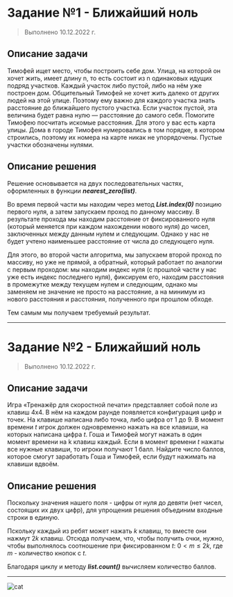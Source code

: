 # Задание №1 - Ближайший ноль

> Выполнено 10.12.2022 г.

## Описание задачи

Тимофей ищет место, чтобы построить себе дом. Улица, на которой он хочет жить, имеет длину n, то есть состоит из n одинаковых идущих подряд участков. Каждый участок либо пустой, либо на нём уже построен дом. 
Общительный Тимофей не хочет жить далеко от других людей на этой улице. Поэтому ему важно для каждого участка знать расстояние до ближайшего пустого участка. Если участок пустой, эта величина будет равна нулю — расстояние до самого себя.
Помогите Тимофею посчитать искомые расстояния. Для этого у вас есть карта улицы. Дома в городе Тимофея нумеровались в том порядке, в котором строились, поэтому их номера на карте никак не упорядочены. Пустые участки обозначены нулями.

## Описание решения

Решение основывается на двух последовательных частях, оформленных в функции __*nearest_zero(list)*__. 

Во время первой части мы находим через метод __*List.index(0)*__ позицию первого нуля, а затем запускаем проход по данному массиву. В результате прохода мы находим расстояние от фиксированного нуля (который меняется при каждом нахождении нового нуля) до чисел, заключенных между данным нулем и следующим. Однако у нас не будет учтено наименьшее расстояние от числа до следующего нуля.

Для этого, во второй части алгоритма, мы запускаем второй проход по массиву, но уже не прямой, а обратный, который работает по аналогии с первым проходом: мы находим индекс нуля (с прошлой части у нас уже есть индекс последнего нуля), фиксируем его, находим расстояния в промежутке между текущем нулем и следующим, однако мы заменяем не значение не просто на расстояние, а на минимум из нового расстояния и расстояния, полученного при прошлом обходе.

Тем самым мы получаем требуемый результат.

------

# Задание №2 - Ближайший ноль

> Выполнено 10.12.2022 г.

## Описание задачи

Игра «Тренажёр для скоростной печати» представляет собой поле из клавиш 4x4. В нём на каждом раунде появляется конфигурация цифр и точек. На клавише написана либо точка, либо цифра от 1 до 9. 
В момент времени $t$ игрок должен одновременно нажать на все клавиши, на которых написана цифра $t$. Гоша и Тимофей могут нажать в один момент времени на k клавиш каждый. Если в момент времени $t$ нажаты все нужные клавиши, то игроки получают 1 балл. Найдите число баллов, которое смогут заработать Гоша и Тимофей, если будут нажимать на клавиши вдвоём.

## Описание решения

Поскольку значения нашего поля - цифры от нуля до девяти (нет чисел, состоящих их двух цифр), для упрощения решения объединим входные строки в единую.

Пскольку каждый из ребят может нажать $k$ клавиш, то вместе они нажмут $2k$ клавиш. Отсюда получаем, что, чтобы получить очки, нужно, чтобы выполнялось соотношение при фиксированном $t$: $0 < m ≤ 2k$, где $m$ - количество кнопок c $t$. 

Благодаря циклу и методу __*list.count()*__ вычисляем количество баллов.

-------

![cat](https://d31iynjnzaofi5.cloudfront.net/blog/uploads/2018/11/giphy-12.gif)